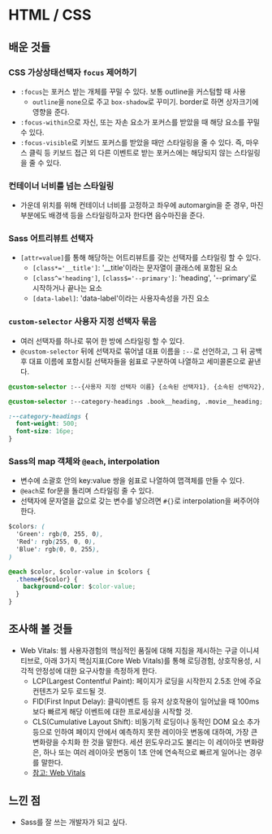 # HTML / CSS

## 배운 것들
### CSS 가상상태선택자 `focus` 제어하기
- `:focus`는 포커스 받는 개체를 꾸밀 수 있다. 보통 outline을 커스텀할 때 사용
  - `outline`을 `none`으로 주고 `box-shadow`로 꾸미기. border로 하면 상자크기에 영향을 준다.
- `:focus-within`으로 자신, 또는 자손 요소가 포커스를 받았을 때 해당 요소를 꾸밀 수 있다.
- `:focus-visible`로 키보드 포커스를 받았을 때만 스타일링을 줄 수 있다. 즉, 마우스 클릭 등 키보드 접근 외 다른 이벤트로 받는 포커스에는 해당되지 않는 스타일링을 줄 수 있다.

### 컨테이너 너비를 넘는 스타일링
- 가운데 위치를 위해 컨테이너 너비를 고정하고 좌우에 automargin을 준 경우, 마진 부분에도 배경색 등을 스타일링하고자 한다면 음수마진을 준다.

### Sass 어트리뷰트 선택자
- `[attr=value]`를 통해 해당하는 어트리뷰트를 갖는 선택자를 스타일링 할 수 있다.
  - `[class*='__title']`: '__title'이라는 문자열이 클래스에 포함된 요소
  - `[class^='heading']`, `[class$='--primary']`: 'heading', '--primary'로 시작하거나 끝나는 요소
  - `[data-label]`: 'data-label'이라는 사용자속성을 가진 요소

### `custom-selector` 사용자 지정 선택자 묶음
- 여러 선택자를 하나로 묶어 한 방에 스타일링 할 수 있다.
- `@custom-selector` 뒤에 선택자로 묶어낼 대표 이름을 `:--`로 선언하고, 그 뒤 공백 후 대표 이름에 포함시킬 선택자들을 쉼표로 구분하여 나열하고 세미콜론으로 끝낸다. 
```css
@custom-selector :--{사용자 지정 선택자 이름} {소속된 선택자1}, {소속된 선택자2}, ...;

@custom-selector :--category-headings .book__heading, .movie__heading;

:--category-headings {
  font-weight: 500;
  font-size: 16pe;
}
```

### Sass의 map 객체와 `@each`, interpolation
- 변수에 소괄호 안의 key:value 쌍을 쉼표로 나열하여 맵객체를 만들 수 있다.
- `@each`로 for문을 돌리며 스타일링 줄 수 있다.
- 선택자에 문자열을 값으로 갖는 변수를 넣으려면 `#{}`로 interpolation을 써주어야 한다.
```css
$colors: (
  'Green': rgb(0, 255, 0), 
  'Red': rgb(255, 0, 0),
  'Blue': rgb(0, 0, 255),
)

@each $color, $color-value in $colors {
  .theme#{$color} {
    background-color: $color-value;
  }
}
```

## 조사해 볼 것들
- Web Vitals: 웹 사용자경험의 핵심적인 품질에 대해 지침을 제시하는 구글 이니셔티브로, 아래 3가지 핵심지표(Core Web Vitals)를 통해 로딩경험, 상호작용성, 시각적 안정성에 대한 요구사항을 측정하게 한다.
  - LCP(Largest Contentful Paint): 페이지가 로딩을 시작한지 2.5초 안에 주요 컨텐츠가 모두 로드될 것.
  - FID(First Input Delay): 클릭이벤트 등 유저 상호작용이 일어났을 때 100ms보다 빠르게 해당 이벤트에 대한 프로세싱을 시작할 것.
  - CLS(Cumulative Layout Shift): 비동기적 로딩이나 동적인 DOM 요소 추가 등으로 인하여 페이지 안에서 예측하지 못한 레이아웃 변동에 대하여, 가장 큰 변화량을 수치화 한 것을 말한다. 세션 윈도우라고도 불리는 이 레이아웃 변화량은, 하나 또는 여러 레이아웃 변동이 1초 안에 연속적으로 빠르게 일어나는 경우를 말한다.
  - [참고: Web Vitals](https://web.dev/vitals/)

## 느낀 점
-  Sass를 잘 쓰는 개발자가 되고 싶다.
